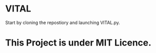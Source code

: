 # VITAL
Start by cloning the repostiory and launching VITAL.py.

# This Project is under MIT Licence.
